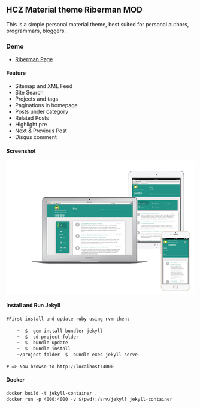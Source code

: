 
## HCZ Material theme Riberman MOD

This is a simple personal material theme, best suited for personal authors, programmars, bloggers.

### Demo
* [Riberman Page](https://riberman.github.io)

#### Feature

* Sitemap and XML Feed
* Site Search
* Projects and tags
* Paginations in homepage
* Posts under category
* Related Posts
* Highlight pre
* Next & Previous Post
* Disqus comment

#### Screenshot

![Responsive Example](https://raw.githubusercontent.com/riberman/riberman.github.io/master/screens.png  "Responsive Example")


#### Install and Run Jekyll

    #First install and update ruby using rvm then:  

        ~  $  gem install bundler jekyll
        ~  $  cd project-folder  
		~  $  bundle update
        ~  $  bundle install    
        ~/project-folder  $  bundle exec jekyll serve  

    # => Now browse to http://localhost:4000

#### Docker
    docker build -t jekyll-container .
    docker run -p 4000:4000 -v $(pwd):/srv/jekyll jekyll-container
